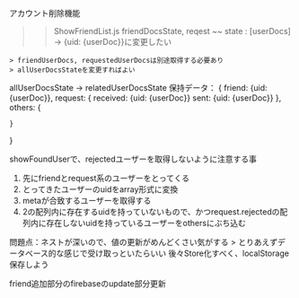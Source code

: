 アカウント削除機能



>> ShowFriendList.js
friendDocsState, reqest ~~ state : [userDocs] -> {uid: {userDoc}}に変更したい

	> friendUserDocs, requestedUserDocsは別途取得する必要あり
	> allUserDocsStateを変更すればよい

allUserDocsState -> relatedUserDocsState
保持データ：
{
	friend: {uid: {userDoc}},
	request: {
		received: {uid: {userDoc}}
		sent: {uid: {userDoc}}
	},
	others: {
		
	}
}

showFoundUserで、rejectedユーザーを取得しないように注意する事

1. 先にfriendとrequest系のユーザーをとってくる
2. とってきたユーザーのuidをarray形式に変換
3. metaが合致するユーザーを取得する
4. 2の配列内に存在するuidを持っていないもので、かつrequest.rejectedの配列内に存在しないuidを持っているユーザーをothersにぶち込む


問題点：ネストが深いので、値の更新がめんどくさい気がする
	> とりあえずデータベース的な感じで受け取っといたらいい
	後々Store化すべく、localStorage保存しよう


friend追加部分のfirebaseのupdate部分更新